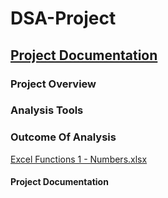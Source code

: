 # DSA-Project

## [Project Documentation](https://github.com/koresellskills/DSA-Project/edit/main/README.md#project-documentation-1)

### Project Overview 

### Analysis Tools

### Outcome Of Analysis

[Excel Functions 1 - Numbers.xlsx](https://github.com/user-attachments/files/20879182/Excel.Functions.1.-.Numbers.xlsx)


#### Project Documentation
